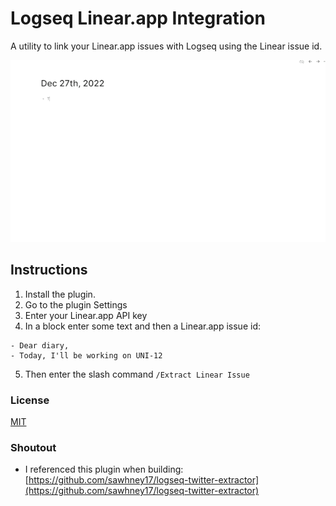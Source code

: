 # Logseq Linear.app Integration

A utility to link your Linear.app issues with Logseq using the Linear issue id.

![Somethign](./demo.gif)

## Instructions

1. Install the plugin.
2. Go to the plugin Settings
3. Enter your Linear.app API key
4. In a block enter some text and then a Linear.app issue id:

```
- Dear diary,
- Today, I'll be working on UNI-12 
```
5. Then enter the slash command `/Extract Linear Issue`

### License

[MIT](./LICENSE)

### Shoutout

- I referenced this plugin when building: [https://github.com/sawhney17/logseq-twitter-extractor](https://github.com/sawhney17/logseq-twitter-extractor)